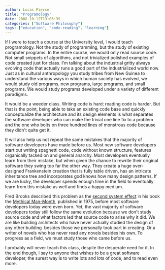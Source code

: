 ```yaml
---
author: Lucas Pierce
title: "Programology"
date: 2008-10-12T13:03:39
categories: ["Software Philosophy"]
tags: ["education", "code-reading", "learning"]
---
```


If I were to teach a course at the University level, I would teach programology. Not the study of programming, but the study of existing computer programs. In the entire course, we would only read source code. Not small snippets of algorithms, and not trivialized polished examples of code created just for class. I'm talking about the industrial gritty always evolving code that actually runs a good part of the industrialized world now. Just as in cultural anthropology you study tribes from New Guinea to understand the various ways in which human society has evolved, we would study old programs, new programs, large programs, and small programs. We would study programs developed under a variety of different paradigms.

It would be a weeder class. Writing code is hard; reading code is harder. But that is the point, being able to take an existing code base and quickly conceptualize the architecture and its design elements is what separates the software developer who can make the trivial one line fix to a problem and the one who bolts on three hundred lines of monstrous code because they didn't quite get it.

It will also help us not repeat the same mistakes that the majority of software developers have made before us. Most new software developers start out writing spaghetti code, code without known structure, features organically tacked on and general anarchy. Most developers eventually learn from their mistake, but when given the chance to rewrite their original software they swing too far the other way. They create a huge over-designed Frankenstein creation that is fully table driven, has an intricate inheritance tree and incorporates god knows how many design patterns. If we are lucky, the developer spends enough time in the field to eventually learn from this mistake as well and finds a happy medium.

Fred Brooks described this problem as the [second system effect](http://en.wikipedia.org/wiki/Second-system_effect) in his book the [Mythical Man-Month](http://en.wikipedia.org/wiki/The_Mythical_Man-Month), published in 1975, before most software developers today were even born. Yet, the vast majority of software developers today still follow the same evolution because we don't study source code and what factors led that source code to arise why it did. We are like building architects who have never actually studied the design of any other building  besides those we personally took part in creating. Or a writer of novels who has never read any novels besides his own. To progress as a field, we must study those who came before us.

I probably will never teach this class, despite the desperate need for it. In the end though, I say to anyone that wishes to be a great software developer, the surest way is to write lots and lots of code, and to read even more.

